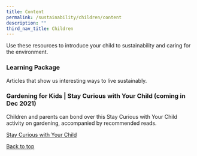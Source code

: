 ```yaml
---
title: Content
permalink: /sustainability/children/content
description: ""
third_nav_title: Children
---
```

Use these resources to introduce your child to sustainability and caring for the environment.
### **Learning Package**
Articles that show us interesting ways to live sustainably.

### **Gardening for Kids | Stay Curious with Your Child (coming in Dec 2021)**

Children and parents can bond over this Stay Curious with Your Child activity on gardening, accompanied by recommended reads.

[Stay Curious with Your Child](https://childrenandteens.nlb.gov.sg/diy-resources/primary/stay-curious-with-your-child)

<p class="has-text-right margin--top--xl"><a href="#main-content" class="has-text-jade">Back to top</a></p>